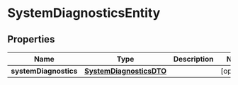 
# SystemDiagnosticsEntity

## Properties
Name | Type | Description | Notes
------------ | ------------- | ------------- | -------------
**systemDiagnostics** | [**SystemDiagnosticsDTO**](SystemDiagnosticsDTO.md) |  |  [optional]



